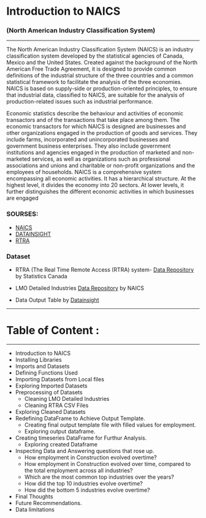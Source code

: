 # Introduction to NAICS
### (North American Industry Classification System)
<hr>

The North American Industry Classification System (NAICS) is an industry classification system developed by the
statistical agencies of Canada, Mexico and the United States. Created against the background of the North
American Free Trade Agreement, it is designed to provide common definitions of the industrial structure of the three
countries and a common statistical framework to facilitate the analysis of the three economies. NAICS is based on
supply-side or production-oriented principles, to ensure that industrial data, classified to NAICS, are suitable for the
analysis of production-related issues such as industrial performance.

Economic statistics describe the behaviour and activities of economic transactors and of the transactions that take
place among them. The economic transactors for which NAICS is designed are businesses and other organizations
engaged in the production of goods and services. They include farms, incorporated and unincorporated businesses
and government business enterprises. They also include government institutions and agencies engaged in the
production of marketed and non-marketed services, as well as organizations such as professional associations and
unions and charitable or non-profit organizations and the employees of households.
NAICS is a comprehensive system encompassing all economic activities. It has a hierarchical structure. At the
highest level, it divides the economy into 20 sectors. At lower levels, it further distinguishes the different economic
activities in which businesses are engaged



### SOURSES: 

* [NAICS](https://www.naics.com/)
* [DATAINSIGHT](https://www.datainsightonline.com/)
* [RTRA](https://www.statcan.gc.ca/eng/rtra/rtra)


### Dataset 
- RTRA (The Real Time Remote Access (RTRA) system- [Data Repository](https://www.statcan.gc.ca/eng/rtra/rtra) by Statistics Canada
    
- LMO Detailed Industries [Data Repository](https://www.naics.com/) by NAICS

   
- Data Output Table by [Datainsight](https://www.datainsightonline.com/)
<hr>



# Table of Content :

<hr>

* Introduction to NAICS
* Installing Libraries
* Imports and Datasets
* Defining Functions Used
* Importing Datasets from Local files
* Exploring Imported Datasets
* Preprocessing of Datasets
    - Cleaning LMO Detailed Industries
    - Cleaning RTRA CSV Files
* Exploring Cleaned Datasets
* Redefining DataFrame to Achieve Output Template. 
    - Creating final output template file with filled values for employment.
    - Exploring output dataframe.
* Creating timeseries DataFrame for Furthur Analysis.
    - Exploring created Dataframe
* Inspecting Data and Answering questions that rose up.
    - How employment in Construction evolved overtime?
    - How employment in Construction evolved over time, compared to the total employment across all industries?
    - Which are the most common top industries over the years?
    - How did the top 10 industries evolve overtime?
    - How did the bottom 5 industries evolve overtime?
* Final Thoughts
* Future Recommendations.
* Data limitations
